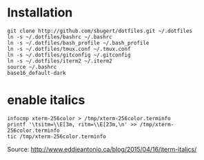 Installation
============

    git clone http://github.com/sbugert/dotfiles.git ~/.dotfiles
    ln -s ~/.dotfiles/bashrc ~/.bashrc
    ln -s ~/.dotfiles/bash_profile ~/.bash_profile
    ln -s ~/.dotfiles/tmux.conf ~/.tmux.conf
    ln -s ~/.dotfiles/gitconfig ~/.gitconfig
    ln -s ~/.dotfiles/iterm2 ~/.iterm2
    source ~/.bashrc
    base16_default-dark


enable italics
==============

    infocmp xterm-256color > /tmp/xterm-256color.terminfo
    printf '\tsitm=\\E[3m, ritm=\\E[23m,\n' >> /tmp/xterm-256color.terminfo
    tic /tmp/xterm-256color.terminfo

Source: http://www.eddieantonio.ca/blog/2015/04/16/iterm-italics/

